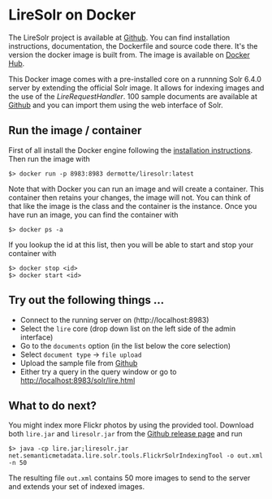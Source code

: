 # LireSolr on Docker

The LireSolr project is available at [Github](https://github.com/dermotte/liresolr). You can find installation instructions, documentation, the Dockerfile and source code there. It's the version the docker image is built from. The image is available on [Docker Hub](https://hub.docker.com/r/dermotte/liresolr/).

This Docker image comes with a pre-installed core on a runnning Solr 6.4.0 server by extending the official Solr image. It allows for indexing images and the use of the *LireRequestHandler*. 100 sample documents are available at [Github](https://raw.githubusercontent.com/dermotte/liresolr/master/src/test/resources/sampledocuments.xml) and you can import them using the web interface of Solr.

## Run the image / container
First of all install the Docker engine following the [installation instructions](https://docs.docker.com/engine/installation/). Then run the image with

``
$> docker run -p 8983:8983 dermotte/liresolr:latest
``

Note that with Docker you can run an image and will create a container. This container then retains your changes, the image will not. You can think of that like the image is the class and the container is the instance. Once you have run an image, you can find the container with

``
$> docker ps -a
``

If you lookup the id at this list, then you will be able to start and stop your container with

```
$> docker stop <id>
$> docker start <id>
```


## Try out the following things ...

* Connect to the running server on (http://localhost:8983)
* Select the `lire` core (drop down list on the left side of the admin interface)
* Go to the `documents` option (in the list below the core selection)
* Select `document type` -> `file upload`
* Upload the sample file from [Github](https://raw.githubusercontent.com/dermotte/liresolr/master/src/test/resources/sampledocuments.xml)
* Either try a query in the query window or go to [http://localhost:8983/solr/lire.html](http://localhost:8983/solr/lire.html)

## What to do next?

You might index more Flickr photos by using the provided tool. Download both `lire.jar` and `liresolr.jar` from the [Github release page](https://github.com/dermotte/liresolr/releases) and run

``
$> java -cp lire.jar;liresolr.jar net.semanticmetadata.lire.solr.tools.FlickrSolrIndexingTool -o out.xml -n 50
``

The resulting file `out.xml` contains 50 more images to send to the server and extends your set of indexed images.
